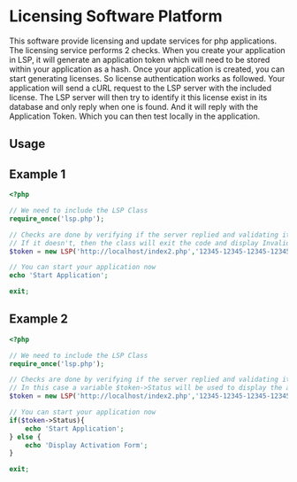 # Licensing Software Platform

This software provide licensing and update services for php applications. The licensing service performs 2 checks. When you create your application in LSP, it will generate an application token which will need to be stored within your application as a hash. Once your application is created, you can start generating licenses. So license authentication works as followed. Your application will send a cURL request to the LSP server with the included license. The LSP server will then try to identify it this license exist in its database and only reply when one is found. And it will reply with the Application Token. Which you can then test locally in the application.

## Usage

## Example 1
```php
<?php

// We need to include the LSP Class
require_once('lsp.php');

// Checks are done by verifying if the server replied and validating it's reply against the hash.
// If it doesn't, then the class will exit the code and display Invalid License
$token = new LSP('http://localhost/index2.php','12345-12345-12345-12345-12345','$2y$10$BnwjifGipuexhkZGoEiIO.3ogtar42OyU/CSYkORpSV69OySS9is2');

// You can start your application now
echo 'Start Application';

exit;
```

## Example 2
```php
<?php

// We need to include the LSP Class
require_once('lsp.php');

// Checks are done by verifying if the server replied and validating it's reply against the hash.
// In this case a variable $token->Status will be used to display the application or display an activation form instead.
$token = new LSP('http://localhost/index2.php','12345-12345-12345-12345-12345','$2y$10$BnwjifGipuexhkZGoEiIO.3ogtar42OyU/CSYkORpSV69OySS9is2',TRUE);

// You can start your application now
if($token->Status){
	echo 'Start Application';
} else {
	echo 'Display Activation Form';
}

exit;
```
